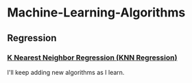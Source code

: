 # Machine-Learning-Algorithms

## Regression

### [K Nearest Neighbor Regression (KNN Regression)](https://github.com/ksashok/Machine-Learning-Algorithms/tree/master/KNN%20Regressor)





I'll keep adding new algorithms as I learn.
